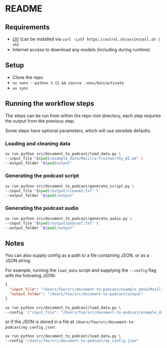 # README

## Requirements

* [UV](https://docs.astral.sh/uv/getting-started/installation/) (can be installed via `curl -LsSf https://astral.sh/uv/install.sh | sh`)
* Internet access to download any models (including during runtime)

## Setup

* Clone the repo
* `uv venv --python 3.11 && source .venv/bin/activate`
* `uv sync`

## Running the workflow steps

The steps can be run from within the repo root directory, each step requires the output from the previous step.

Some steps have optional parameters, which will use sensible defaults.

### Loading and cleaning data

```bash
uv run python src/document_to_podcast/load_data.py \
--input_file "$(pwd)/example_data/Mozilla-Trustworthy_AI.md" \
--output_folder "$(pwd)output"
```

### Generating the podcast script

```bash
uv run python src/document_to_podcast/generate_script.py \
--input_file "$(pwd)/output/cleaned.txt" \
--output_folder "$(pwd)/output"
```

### Generating the podcast audio

```bash
uv run python src/document_to_podcast/generate_audio.py \
--input_file "$(pwd)/output/podcast.txt" \
--output_folder "$(pwd)/output"
```

## Notes

You can also supply config as a path to a file containing JSON, or as a JSON string.

For example, running the `load_data` script and supplying the `--config` flag with the following JSON:

```json
{
  "input_file": "/Users/foo/src/document-to-podcast/example_data/Mozilla-Trustworthy_AI.md",
  "output_folder": "/Users/foo/src/document-to-podcast/output"
}
```

```bash
uv run python src/document_to_podcast/load_data.py \
--config '{"input_file": "/Users/foo/src/document-to-podcast/example_data/Mozilla-Trustworthy_AI.md", "output_folder": "/Users/foo/src/document-to-podcast/output"}'
```

or if the JSON is stored in a file at `/Users/foo/src/document-to-podcast/my_config.json`:

```bash
uv run python src/document_to_podcast/load_data.py \
--config "/Users/foo/src/document-to-podcast/my_config.json"
```
